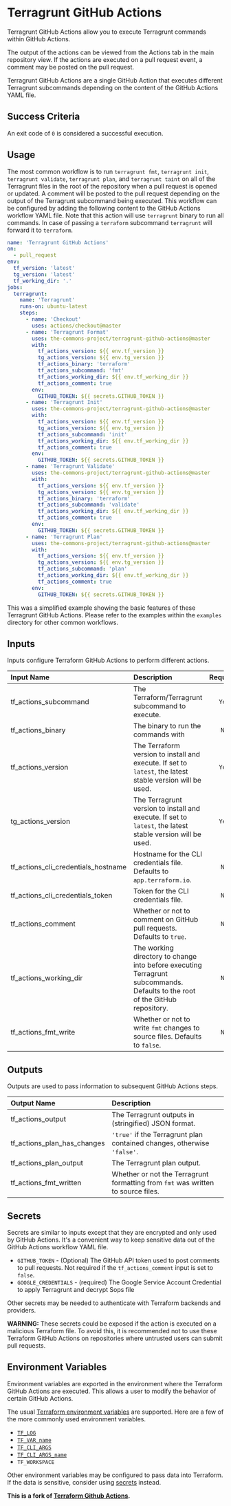 # Terragrunt GitHub Actions

Terragrunt GitHub Actions allow you to execute Terragrunt commands within GitHub Actions.

The output of the actions can be viewed from the Actions tab in the main repository view. If the actions are executed on a pull request event, a comment may be posted on the pull request.

Terragrunt GitHub Actions are a single GitHub Action that executes different Terragrunt subcommands depending on the content of the GitHub Actions YAML file.

## Success Criteria

An exit code of `0` is considered a successful execution.

## Usage

The most common workflow is to run `terragrunt fmt`, `terragrunt init`, `terragrunt validate`, `terragrunt plan`, and `terragrunt taint` on all of the Terragrunt files in the root of the repository when a pull request is opened or updated. A comment will be posted to the pull request depending on the output of the Terragrunt subcommand being executed. This workflow can be configured by adding the following content to the GitHub Actions workflow YAML file. Note that this action will use `terragrunt` binary to run all commands. In case of passing a `terraform` subcommand `terragrunt` will forward it to `terraform`.

```yaml
name: 'Terragrunt GitHub Actions'
on:
  - pull_request
env:
  tf_version: 'latest'
  tg_version: 'latest'
  tf_working_dir: '.'
jobs:
  terragrunt:
    name: 'Terragrunt'
    runs-on: ubuntu-latest
    steps:
      - name: 'Checkout'
        uses: actions/checkout@master
      - name: 'Terragrunt Format'
        uses: the-commons-project/terragrunt-github-actions@master
        with:
          tf_actions_version: ${{ env.tf_version }}
          tg_actions_version: ${{ env.tg_version }}
          tf_actions_binary: 'terraform'
          tf_actions_subcommand: 'fmt'
          tf_actions_working_dir: ${{ env.tf_working_dir }}
          tf_actions_comment: true
        env:
          GITHUB_TOKEN: ${{ secrets.GITHUB_TOKEN }}
      - name: 'Terragrunt Init'
        uses: the-commons-project/terragrunt-github-actions@master
        with:
          tf_actions_version: ${{ env.tf_version }}
          tg_actions_version: ${{ env.tg_version }}
          tf_actions_subcommand: 'init'
          tf_actions_working_dir: ${{ env.tf_working_dir }}
          tf_actions_comment: true
        env:
          GITHUB_TOKEN: ${{ secrets.GITHUB_TOKEN }}
      - name: 'Terragrunt Validate'
        uses: the-commons-project/terragrunt-github-actions@master
        with:
          tf_actions_version: ${{ env.tf_version }}
          tg_actions_version: ${{ env.tg_version }}
          tf_actions_binary: 'terraform'
          tf_actions_subcommand: 'validate'
          tf_actions_working_dir: ${{ env.tf_working_dir }}
          tf_actions_comment: true
        env:
          GITHUB_TOKEN: ${{ secrets.GITHUB_TOKEN }}
      - name: 'Terragrunt Plan'
        uses: the-commons-project/terragrunt-github-actions@master
        with:
          tf_actions_version: ${{ env.tf_version }}
          tg_actions_version: ${{ env.tg_version }}
          tf_actions_subcommand: 'plan'
          tf_actions_working_dir: ${{ env.tf_working_dir }}
          tf_actions_comment: true
        env:
          GITHUB_TOKEN: ${{ secrets.GITHUB_TOKEN }}
```

This was a simplified example showing the basic features of these Terragrunt GitHub Actions. Please refer to the examples within the `examples` directory for other common workflows.

## Inputs

Inputs configure Terraform GitHub Actions to perform different actions.

| Input Name                          | Description                                                | Required |
|:------------------------------------|:-----------------------------------------------------------|:--------:|
| tf_actions_subcommand               | The Terraform/Terragrunt  subcommand to execute.           | `Yes`    |
| tf_actions_binary                   | The binary to run the commands with                        | `No`     |
| tf_actions_version                  | The Terraform version to install and execute. If set to `latest`, the latest stable version will be used. | `Yes` |
| tg_actions_version                  | The Terragrunt version to install and execute. If set to `latest`, the latest stable version will be used. | `Yes` |
| tf_actions_cli_credentials_hostname | Hostname for the CLI credentials file. Defaults to `app.terraform.io`. | `No` |
| tf_actions_cli_credentials_token    | Token for the CLI credentials file.                        | `No`     |
| tf_actions_comment                  | Whether or not to comment on GitHub pull requests. Defaults to `true`. | `No` |
| tf_actions_working_dir              | The working directory to change into before executing Terragrunt subcommands. Defaults to the root of the GitHub repository. | `No` |
| tf_actions_fmt_write                | Whether or not to write `fmt` changes to source files. Defaults to `false`. | `No` |

## Outputs

Outputs are used to pass information to subsequent GitHub Actions steps.

| Output Name                 | Description                                                                      |
|:----------------------------|:---------------------------------------------------------------------------------|
| tf_actions_output           | The Terragrunt outputs in (stringified) JSON format.                             |
| tf_actions_plan_has_changes | `'true'` if the Terragrunt plan contained changes, otherwise `'false'`.          |
| tf_actions_plan_output      | The Terragrunt plan output.                                                      |
| tf_actions_fmt_written      | Whether or not the Terragrunt formatting from `fmt` was written to source files. |

## Secrets

Secrets are similar to inputs except that they are encrypted and only used by GitHub Actions. It's a convenient way to keep sensitive data out of the GitHub Actions workflow YAML file.

* `GITHUB_TOKEN` - (Optional) The GitHub API token used to post comments to pull requests. Not required if the `tf_actions_comment` input is set to `false`.
* `GOOGLE_CREDENTIALS` - (required) The Google Service Account Credential to apply Terragrunt and decrypt Sops file

Other secrets may be needed to authenticate with Terraform backends and providers.

**WARNING:** These secrets could be exposed if the action is executed on a malicious Terraform file. To avoid this, it is recommended not to use these Terraform GitHub Actions on repositories where untrusted users can submit pull requests.

## Environment Variables

Environment variables are exported in the environment where the Terraform GitHub Actions are executed. This allows a user to modify the behavior of certain GitHub Actions.

The usual [Terraform environment variables](https://www.terraform.io/docs/commands/environment-variables.html) are supported. Here are a few of the more commonly used environment variables.

* [`TF_LOG`](https://www.terraform.io/docs/commands/environment-variables.html#tf_log)
* [`TF_VAR_name`](https://www.terraform.io/docs/commands/environment-variables.html#tf_var_name)
* [`TF_CLI_ARGS`](https://www.terraform.io/docs/commands/environment-variables.html#tf_cli_args-and-tf_cli_args_name)
* [`TF_CLI_ARGS_name`](https://www.terraform.io/docs/commands/environment-variables.html#tf_cli_args-and-tf_cli_args_name)
* `TF_WORKSPACE`

Other environment variables may be configured to pass data into Terraform. If the data is sensitive, consider using [secrets](#secrets) instead.

**This is a fork of [Terraform Github Actions](https://github.com/hashicorp/terraform-github-actions).**
